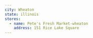 ```yaml
---
city: Wheaton
state: illinois
stores:
  - name: Pete's Fresh Market-wheaton
    address: 151 Rice Lake Square
---
```

